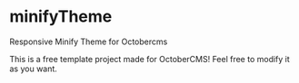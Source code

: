 minifyTheme
===========

Responsive Minify Theme for Octobercms

This is a free template project made for OctoberCMS! Feel free to modify it as you want.
